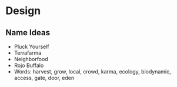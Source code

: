 # Design

## Name Ideas
- Pluck Yourself
- Terrafarma
- Neighborfood
- Rojo Buffalo
- Words: harvest, grow, local, crowd, karma, ecology, biodynamic, access, gate, door, eden
